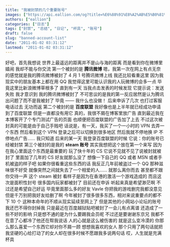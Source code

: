```yaml
---
title: "我被封禁的几个重要账号"
images: ["https://api.eallion.com/og?title=%E6%88%91%E8%A2%AB%E5%B0%81%E7%A6%81%E7%9A%84%E5%87%A0%E4%B8%AA%E9%87%8D%E8%A6%81%E8%B4%A6%E5%8F%B7"]
authors: ["eallion"]
categories: ["日志"]
tags: ["封禁", "总结", "日记", "杯具", "账号"]
draft: false
slug: "banned-account-list"
date: "2011-01-02 03:31:12"
lastmod: "2011-01-02 03:31:12"
---
```


好吧，首先我想说
世界上最遥远的距离并不是山与海的距离
而是看到你在微博里嬉闹
我却不能与你交流
第一个被封的是 **腾讯微博**
嗯，我第一次在网上有点无奈的感觉就是我的腾讯微博被封了
4 月 1 号腾讯微博上线
我还比较看重这里
因为我现实中的朋友基本上都在用 QQ
我觉得这里可能认识我的人玩微博的会多一点
毕竟这里比新浪微博草根多了
直到有一天
当我点击发表的时候发现
它提示说：发送失败
我才意识到
我的腾讯微博被封了
不可思议的是我的第一反应居然是认为腾讯出问题了而不是我被封了
毕竟 —— 我什么也没做！
后来申诉了几次
也打过客服电话过去
无功而返
第二个被封的是 **百度联盟**
我好像也是上半年就已经成功申请到了百度联盟
但是一直都没有用它
真的，我很不屑在博客里放广告
直到最近我在本博客开了个专门测试广告的页面
也顺便把百度联盟的广告加了上去
不过这次被封真的可能是由于自己手贱吧
话说是，有一天，我买了一个一小时的 VPN 去弄一个东西
然后看到这个 VPN 登录之后可以切换到很多地区
然后我就不停地换 IP 不停地点广告……
我只知道
后来的某一天
我登录百度联盟的时候
它说：你的账号已经被封禁
第三个被封的是我的 **steam 账号**
其实我想把这个放在第一个来写
因为在我心里面这个东西是最重要的
玩了快十年的 CS
它说不见就不见了说被封就被封了
里面加了几年的 CS 好友就那么没了
想像一下自己的 QQ 或者 MSN 或者手机被盗的样子吧
如果你很看重这些东西的话
我反正几年前被盗过一个 QQ
那种滋味很不好受
就像突然之间就失去了一个相爱的人……
就那么离你而去
甚至都不跟你交待一声
这个 steam 被封
看样子是因为在香港的激活一个游戏造成的
而且这次是面积性封号
很多国内玩家都被封了
目前还在申诉
听起来真是希望渺茫啊
不过还是希望自己好运
毕竟里面那么多的好友
Vavle 你把我的游戏删完我都没意见
但是千万别把我好友给删了啊
今年被封了很多很多东西，相对来说重要点的都不下 10 个
这种本命年的不顺从现实延续至网上了
但是其他的小网站小论坛的账号我还巴不得你封掉我
只是最近在百度越狱贴吧被封了一会儿有点离谱
还造成了一些不好的影响
只是想不通的是为什么要踢我会员呢
不过还是要谢谢东京兄
我都不在意了心都冷了他还在帮我说话
人的心就是这么被伤害的
就是这么变冷漠的
你那么那么喜爱一个东西它却对你不屑一顾
想想我喜欢的女人
那个只用了两句话就把我坚硬的心给打动了的女人却在很多时候不愿跟我多说两句话
哎，人生就是充满杯具
